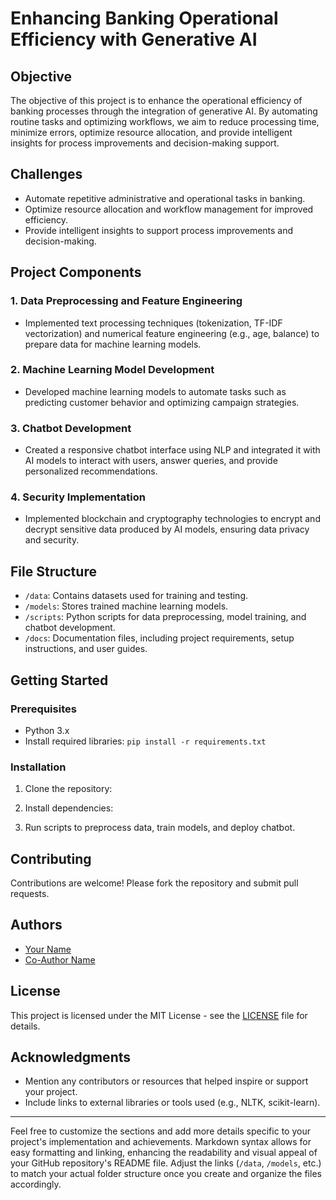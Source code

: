 # Enhancing Banking Operational Efficiency with Generative AI

## Objective
The objective of this project is to enhance the operational efficiency of banking processes through the integration of generative AI. By automating routine tasks and optimizing workflows, we aim to reduce processing time, minimize errors, optimize resource allocation, and provide intelligent insights for process improvements and decision-making support.

## Challenges
- Automate repetitive administrative and operational tasks in banking.
- Optimize resource allocation and workflow management for improved efficiency.
- Provide intelligent insights to support process improvements and decision-making.

## Project Components
### 1. Data Preprocessing and Feature Engineering
- Implemented text processing techniques (tokenization, TF-IDF vectorization) and numerical feature engineering (e.g., age, balance) to prepare data for machine learning models.

### 2. Machine Learning Model Development
- Developed machine learning models to automate tasks such as predicting customer behavior and optimizing campaign strategies.

### 3. Chatbot Development
- Created a responsive chatbot interface using NLP and integrated it with AI models to interact with users, answer queries, and provide personalized recommendations.

### 4. Security Implementation
- Implemented blockchain and cryptography technologies to encrypt and decrypt sensitive data produced by AI models, ensuring data privacy and security.

## File Structure
- `/data`: Contains datasets used for training and testing.
- `/models`: Stores trained machine learning models.
- `/scripts`: Python scripts for data preprocessing, model training, and chatbot development.
- `/docs`: Documentation files, including project requirements, setup instructions, and user guides.

## Getting Started
### Prerequisites
- Python 3.x
- Install required libraries: `pip install -r requirements.txt`

### Installation
1. Clone the repository:

2. Install dependencies:

3. Run scripts to preprocess data, train models, and deploy chatbot.

## Contributing
Contributions are welcome! Please fork the repository and submit pull requests.

## Authors
- [Your Name](https://github.com/yourusername)
- [Co-Author Name](https://github.com/coauthorusername)

## License
This project is licensed under the MIT License - see the [LICENSE](LICENSE) file for details.

## Acknowledgments
- Mention any contributors or resources that helped inspire or support your project.
- Include links to external libraries or tools used (e.g., NLTK, scikit-learn).

---

Feel free to customize the sections and add more details specific to your project's implementation and achievements. Markdown syntax allows for easy formatting and linking, enhancing the readability and visual appeal of your GitHub repository's README file. Adjust the links (`/data`, `/models`, etc.) to match your actual folder structure once you create and organize the files accordingly.

